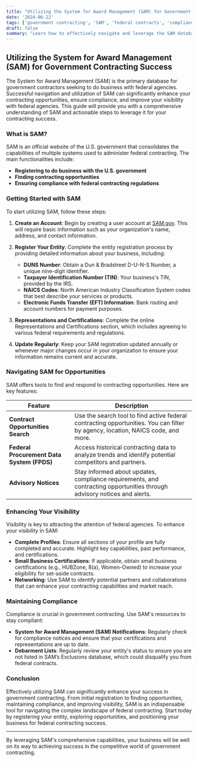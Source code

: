 ```yaml
---
title: "Utilizing the System for Award Management (SAM) for Government Contracting Success"
date: '2024-06-22'
tags: ['government contracting', 'SAM', 'federal contracts', 'compliance', 'federal agencies', 'visibility', 'contracting opportunities']
draft: false
summary: "Learn how to effectively navigate and leverage the SAM database to find contracting opportunities, maintain compliance, and enhance your visibility with federal agencies."
---
```


## Utilizing the System for Award Management (SAM) for Government Contracting Success

The System for Award Management (SAM) is the primary database for government contractors seeking to do business with federal agencies. Successful navigation and utilization of SAM can significantly enhance your contracting opportunities, ensure compliance, and improve your visibility with federal agencies. This guide will provide you with a comprehensive understanding of SAM and actionable steps to leverage it for your contracting success.

### What is SAM?

SAM is an official website of the U.S. government that consolidates the capabilities of multiple systems used to administer federal contracting. The main functionalities include:

- **Registering to do business with the U.S. government**
- **Finding contracting opportunities**
- **Ensuring compliance with federal contracting regulations**

### Getting Started with SAM

To start utilizing SAM, follow these steps:

1. **Create an Account**: Begin by creating a user account at [SAM.gov](https://www.sam.gov). This will require basic information such as your organization's name, address, and contact information.

2. **Register Your Entity**: Complete the entity registration process by providing detailed information about your business, including:
    - **DUNS Number**: Obtain a Dun & Bradstreet D-U-N-S Number, a unique nine-digit identifier.
    - **Taxpayer Identification Number (TIN)**: Your business's TIN, provided by the IRS.
    - **NAICS Codes**: North American Industry Classification System codes that best describe your services or products.
    - **Electronic Funds Transfer (EFT) Information**: Bank routing and account numbers for payment purposes.

3. **Representations and Certifications**: Complete the online Representations and Certifications section, which includes agreeing to various federal requirements and regulations.

4. **Update Regularly**: Keep your SAM registration updated annually or whenever major changes occur in your organization to ensure your information remains current and accurate.

### Navigating SAM for Opportunities

SAM offers tools to find and respond to contracting opportunities. Here are key features:

| **Feature** | **Description** |
|-------------|------------------|
| **Contract Opportunities Search** | Use the search tool to find active federal contracting opportunities. You can filter by agency, location, NAICS code, and more. |
| **Federal Procurement Data System (FPDS)** | Access historical contracting data to analyze trends and identify potential competitors and partners. |
| **Advisory Notices** | Stay informed about updates, compliance requirements, and contracting opportunities through advisory notices and alerts. |

### Enhancing Your Visibility

Visibility is key to attracting the attention of federal agencies. To enhance your visibility in SAM:

- **Complete Profiles**: Ensure all sections of your profile are fully completed and accurate. Highlight key capabilities, past performance, and certifications.
- **Small Business Certifications**: If applicable, obtain small business certifications (e.g., HUBZone, 8(a), Women-Owned) to increase your eligibility for set-aside contracts.
- **Networking**: Use SAM to identify potential partners and collaborations that can enhance your contracting capabilities and market reach.

### Maintaining Compliance

Compliance is crucial in government contracting. Use SAM's resources to stay compliant:

- **System for Award Management (SAM) Notifications**: Regularly check for compliance notices and ensure that your certifications and representations are up to date.
- **Debarment Lists**: Regularly review your entity's status to ensure you are not listed in SAM’s Exclusions database, which could disqualify you from federal contracts.

### Conclusion

Effectively utilizing SAM can significantly enhance your success in government contracting. From initial registration to finding opportunities, maintaining compliance, and improving visibility, SAM is an indispensable tool for navigating the complex landscape of federal contracting. Start today by registering your entity, exploring opportunities, and positioning your business for federal contracting success.

---

By leveraging SAM's comprehensive capabilities, your business will be well on its way to achieving success in the competitive world of government contracting.
```
